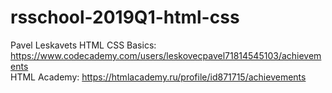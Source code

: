# rsschool-2019Q1-html-css


Pavel Leskavets
HTML CSS Basics: https://www.codecademy.com/users/leskovecpavel71814545103/achievements    
HTML Academy: https://htmlacademy.ru/profile/id871715/achievements
